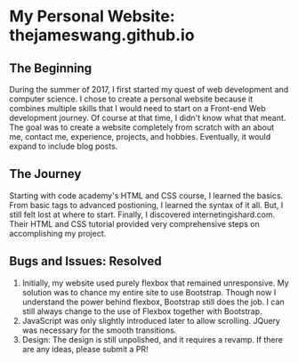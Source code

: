 # My Personal Website: thejameswang.github.io

## The Beginning

During the summer of 2017, I first started my quest of web development and computer science. I chose to create a personal website because it combines multiple skills that I would need to start on a Front-end Web development journey. Of course at that time, I didn't know what that meant. The goal was to create a website completely from scratch with an about me, contact me, experience, projects, and hobbies. Eventually, it would expand to include blog posts.

## The Journey

Starting with code academy's HTML and CSS course, I learned the basics. From basic tags to advanced postioning, I learned the syntax of it all. But, I still felt lost at where to start. Finally, I discovered internetingishard.com. Their HTML and CSS tutorial provided very comprehensive steps on accomplishing my project.

## Bugs and Issues: Resolved

1. Initially, my website used purely flexbox that remained unresponsive. My solution was to chance my entire site to use Bootstrap. Though now I understand the power behind flexbox, Bootstrap still does the job. I can still always change to the use of Flexbox together with Bootstrap.
2. JavaScript was only slightly introduced later to allow scrolling. JQuery was necessary for the smooth transitions.
3. Design: The design is still unpolished, and it requires a revamp. If there are any ideas, please submit a PR!
